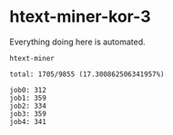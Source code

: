 # htext-miner-kor-3

Everything doing here is automated.

```
htext-miner

total: 1705/9855 (17.300862506341957%)

job0: 312
job1: 359
job2: 334
job3: 359
job4: 341
```